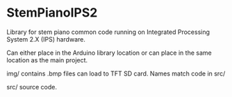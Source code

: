# StemPianoIPS2

Library for stem piano common code running on Integrated Processing System 2.X (IPS) hardware.

Can either place in the Arduino library location or can place in the same location as the main project.

img/ contains .bmp files can load to TFT SD card. Names match code in src/

src/ source code.